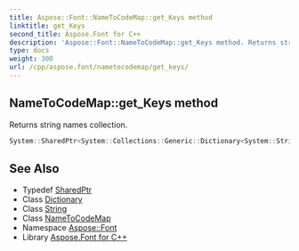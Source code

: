 ```yaml
---
title: Aspose::Font::NameToCodeMap::get_Keys method
linktitle: get_Keys
second_title: Aspose.Font for C++
description: 'Aspose::Font::NameToCodeMap::get_Keys method. Returns string names collection in C++.'
type: docs
weight: 300
url: /cpp/aspose.font/nametocodemap/get_keys/
---
```

## NameToCodeMap::get_Keys method


Returns string names collection.

```cpp
System::SharedPtr<System::Collections::Generic::Dictionary<System::String, int32_t>::KeyCollection> Aspose::Font::NameToCodeMap::get_Keys()
```

## See Also

* Typedef [SharedPtr](../../../system/sharedptr/)
* Class [Dictionary](../../../system.collections.generic/dictionary/)
* Class [String](../../../system/string/)
* Class [NameToCodeMap](../)
* Namespace [Aspose::Font](../../)
* Library [Aspose.Font for C++](../../../)
